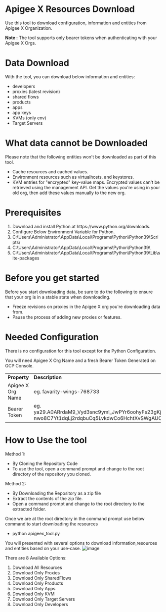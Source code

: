 # Apigee X Resources Download
Use this tool to download configuration, information and entities from  Apigee X Organization.

  <b>Note :</b>
  The tool supports only bearer tokens when authenticating with your Apigee X Orgs.

# Data Download
With the tool, you can download below information and entities:

  <ul>
  <li>developers</li>
  
  <li>proxies (latest revision)</li>
  
  <li>shared flows</li>
  
  <li>products</li>
  
  <li>apps</li>
  
  <li>app keys</li>
  
  <li>KVMs (only env)</li>
  
  <li>Target Servers</li>
  
</ul>

# What data cannot be Downloaded

Please note that the following entities won't be downloaded as part of this tool.

<ul>
<li>Cache resources and cached values.</li>
<li>Environment resources such as virtualhosts, and keystores.</li>
<li>KVM entries for "encrypted" key-value maps. Encrypted values can't be retrieved using the management API. Get the values you're using in your old org, then add these values manually to the new org.</li>
</ul>


# Prerequisites

<ol>
  <li>Download and install Python at https://www.python.org/downloads.</li>
  <li>Configure Below Environment Variable for Python.</li>
  <li>C:\Users\Administrator\AppData\Local\Programs\Python\Python39\Scripts\</li>
  <li>C:\Users\Administrator\AppData\Local\Programs\Python\Python39\</li>
  <li>C:\Users\Administrator\AppData\Local\Programs\Python\Python39\Lib\site-packages</li>
</ol>

# Before you get started

Before you start downloading data, be sure to do the following to ensure that your org is in a stable state when downloading.
<ul>
<li>Freeze revisions on proxies in the Apigee X org you're downloading data from.</li>
<li>Pause the process of adding new proxies or features.</li>
</ul>

# Needed Configuration

There is no configuration for this tool except for the Python Configuration.

You will need Apigee X Org Name and a fresh Bearer Token Generated on GCP Console.

<table>
  <tr>
    <td><b>Property</b></td>
    <td><b>Description</b></td>
  </tr>
  <tr>
      <td>Apigee X Org Name</td>
      <td>eg.  favarity-wings-768733</td>
  </tr>
  <tr>
      <td>Bearer Token</td>
      <td>eg.  ya29.A0ARrdaM9_Vyd3snc9yml_JwPYr6oohyFs23gKj7Po60Uwu3PL_T9oI9lJKODSXgPNuZpvFLbEI59uHJZQrN4EUQDtT8HE6KKwgcatsAU3W5MomV9_EEWoFemHhUUUbtKOAys_TW8bju-nwo8C7Yt1dqLj2rdqbuCq5LvkdwCo6HchtXvSWgAUOIISY1yg25PZLiJ2sGQSV_X_wZ1jmAURdA3zKAzbLihA5THpQfNKmzKJfpZ64d8fIbL4JnXWsZ8ONXtuPjmPpw</td>
  </tr>  
</table>

# How to Use the tool

Method 1: 

<ul>
  <li>By Cloning the Repository Code </li>
  <li>
  To use the tool, open a command prompt and change to the root directory of the repository you cloned.
  </li>  
</ul>  

Method 2: 

<ul>
  <li>By Downloading the Repository as a zip file</li>
  <li>Extract the contents of the zip file.</li>  
  <li>Open a command prompt and change to the root directory to the extracted folder.</li>  
</ul>

Once we are at the root directory in the command prompt use below command to start downloading the resources
<ul>
  <li>python apigeex_tool.py</li>
</ul>

You will presented with several options to download information,resources and entities based on your use-case.
![image](https://user-images.githubusercontent.com/19343906/166515345-70198be1-b0a1-48ca-8ba6-9dd72d7e2680.png)

There are 8 Available Options:
<ol>
  <li>Download All Resources</li>
  <li>Download Only Proxies </li>
  <li>Download Only SharedFlows </li>
  <li>Download Only Products</li>
  <li>Download Only Apps </li>
  <li>Download Only KVM </li>
  <li>Download Only Target Servers</li>
  <li>Download Only Developers</li>
</ol>
















